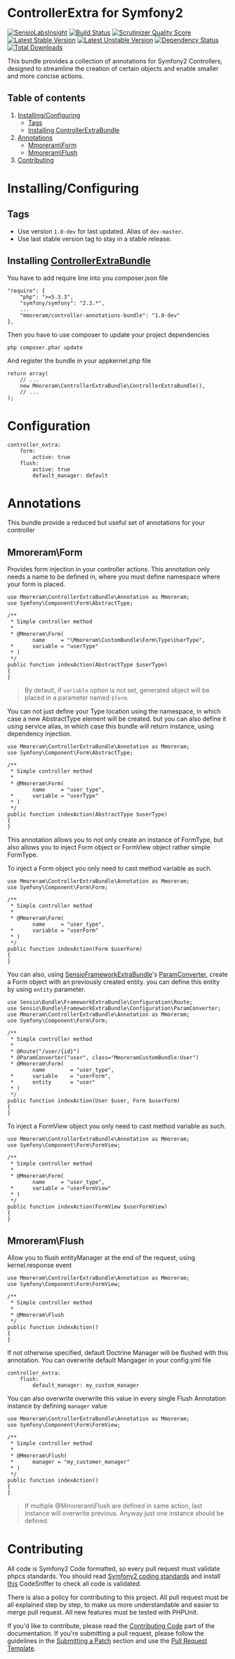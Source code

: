 ControllerExtra for Symfony2
=====

[![SensioLabsInsight](https://insight.sensiolabs.com/projects/66e58cb8-cc5c-4899-8082-80cf23ef15af/mini.png)](https://insight.sensiolabs.com/projects/66e58cb8-cc5c-4899-8082-80cf23ef15af)
[![Build Status](https://travis-ci.org/mmoreram/ControllerExtraBundle.png?branch=master)](https://travis-ci.org/mmoreram/ControllerExtraBundle)
[![Scrutinizer Quality Score](https://scrutinizer-ci.com/g/mmoreram/ControllerExtraBundle/badges/quality-score.png?s=e960930a8cd10d62ec092248d14af620aa96ea9a)](https://scrutinizer-ci.com/g/mmoreram/ControllerExtraBundle/)
[![Latest Stable Version](https://poser.pugx.org/mmoreram/controller-extra-bundle/v/stable.png)](https://packagist.org/packages/mmoreram/controller-extra-bundle)
[![Latest Unstable Version](https://poser.pugx.org/mmoreram/controller-extra-bundle/v/unstable.png)](https://packagist.org/packages/mmoreram/controller-extra-bundle)
[![Dependency Status](https://www.versioneye.com/user/projects/52b09eefec137588e200007e/badge.png)](https://www.versioneye.com/user/projects/52b09eefec137588e200007e)
[![Total Downloads](https://poser.pugx.org/mmoreram/controller-extra-bundle/downloads.png)](https://packagist.org/packages/mmoreram/controller-extra-bundle)

This bundle provides a collection of annotations for Symfony2 Controllers, designed to streamline the creation of certain objects and enable smaller and more concise actions.

Table of contents
-----
1. [Installing/Configuring](#installingconfiguring)
    * [Tags](#tags)
    * [Installing ControllerExtraBundle](#installing-controllerextrabundle)
2. [Annotations](#annotations)
    * [Mmoreram\Form](#mmoreram-form)
    * [Mmoreram\Flush](#mmoreram-flush)
3. [Contributing](#contribute)

# Installing/Configuring

## Tags

* Use version `1.0-dev` for last updated. Alias of `dev-master`.
* Use last stable version tag to stay in a stable release.

## Installing [ControllerExtraBundle](https://github.com/mmoreram/controller-extra-bundle)

You have to add require line into you composer.json file

    "require": {
        "php": ">=5.3.3",
        "symfony/symfony": "2.3.*",
        ...
        "mmoreram/controller-annotations-bundle": "1.0-dev"
    },

Then you have to use composer to update your project dependencies

    php composer.phar update

And register the bundle in your appkernel.php file

    return array(
        // ...
        new Mmoreram\ControllerExtraBundle\ControllerExtraBundle(),
        // ...
    );

# Configuration

    controller_extra:
        form:
            active: true
        flush:
            active: true
            default_manager: default

# Annotations

This bundle provide a reduced but useful set of annotations for your controller

## Mmoreram\Form

Provides form injection in your controller actions. This annotation only needs a name to be defined in, where you must define namespace where your form is placed.

    use Mmoreram\ControllerExtraBundle\Annotation as Mmoreram;
    use Symfony\Component\Form\AbstractType;

    /**
     * Simple controller method
     *
     * @Mmoreram\Form(
            name     = "\Mmoreram\CustomBundle\Form\Type\UserType",
     *      variable = "userType"
     * )
     */
    public function indexAction(AbstractType $userType)
    {
    }

> By default, if `variable` option is not set, generated object will be placed in a parameter named `$form`.

You can not just define your Type location using the namespace, in which case a new AbstractType element will be created. but you can also define it using service alias, in which case this bundle will return instance, using dependency injection.

    use Mmoreram\ControllerExtraBundle\Annotation as Mmoreram;
    use Symfony\Component\Form\AbstractType;

    /**
     * Simple controller method
     *
     * @Mmoreram\Form(
            name     = "user_type",
     *      variable = "userType"
     * )
     */
    public function indexAction(AbstractType $userType)
    {
    }

This annotation allows you to not only create an instance of FormType, but also allows you to inject Form object or FormView object rather simple FormType.

To inject a Form object you only need to cast method variable as such.

    use Mmoreram\ControllerExtraBundle\Annotation as Mmoreram;
    use Symfony\Component\Form\Form;

    /**
     * Simple controller method
     *
     * @Mmoreram\Form(
            name     = "user_type",
     *      variable = "userForm"
     * )
     */
    public function indexAction(Form $userForm)
    {
    }

You can also, using [SensioFrameworkExtraBundle][1]'s [ParamConverter][2], create a Form object with an previously created entity. you can define this entity by using `entity` parameter.

    use Sensio\Bundle\FrameworkExtraBundle\Configuration\Route;
    use Sensio\Bundle\FrameworkExtraBundle\Configuration\ParamConverter;
    use Mmoreram\ControllerExtraBundle\Annotation as Mmoreram;
    use Symfony\Component\Form\Form;

    /**
     * Simple controller method
     *
     * @Route("/user/{id}")
     * @ParamConverter("user", class="MmoreramCustomBundle:User")
     * @Mmoreram\Form(
            name        = "user_type",
     *      variable    = "userForm",
     *      entity      = "user"
     * )
     */
    public function indexAction(User $user, Form $userForm)
    {
    }

To inject a FormView object you only need to cast method variable as such.

    use Mmoreram\ControllerExtraBundle\Annotation as Mmoreram;
    use Symfony\Component\Form\FormView;

    /**
     * Simple controller method
     *
     * @Mmoreram\Form(
            name     = "user_type",
     *      variable = "userFormView"
     * )
     */
    public function indexAction(FormView $userFormView)
    {
    }

## Mmoreram\Flush

Allow you to flush entityManager at the end of the request, using kernel.response event

    use Mmoreram\ControllerExtraBundle\Annotation as Mmoreram;
    use Symfony\Component\Form\FormView;

    /**
     * Simple controller method
     *
     * @Mmoreram\Flush
     */
    public function indexAction()
    {
    }

If not otherwise specified, default Doctrine Manager will be flushed with this annotation.
You can overwrite default Mangager in your config.yml file

    controller_extra:
        flush:
            default_manager: my_custom_manager

You can also overwrite overwrite this value in every single Flush Annotation instance by defining `manager` value

    use Mmoreram\ControllerExtraBundle\Annotation as Mmoreram;
    use Symfony\Component\Form\FormView;

    /**
     * Simple controller method
     *
     * @Mmoreram\Flush(
     *      manager = "my_customer_manager"
     * )
     */
    public function indexAction()
    {
    }

> If multiple @Mmoreram\Flush are defined in same action, last instance will overwrite previous. Anyway just one instance should be defined.

# Contributing

All code is Symfony2 Code formatted, so every pull request must validate phpcs standards.
You should read [Symfony2 coding standards](http://symfony.com/doc/current/contributing/code/standards.html) and install [this](https://github.com/opensky/Symfony2-coding-standard) CodeSniffer to check all code is validated.

There is also a policy for contributing to this project. All pull request must be all explained step by step, to make us more understandable and easier to merge pull request. All new features must be tested with PHPUnit.

If you'd like to contribute, please read the [Contributing Code][3] part of the documentation. If you're submitting a pull request, please follow the guidelines in the [Submitting a Patch][4] section and use the [Pull Request Template][5].

[1]: https://github.com/sensiolabs/SensioFrameworkExtraBundle
[2]: http://symfony.com/doc/current/bundles/SensioFrameworkExtraBundle/annotations/converters.html
[3]: http://symfony.com/doc/current/contributing/code/index.html
[4]: http://symfony.com/doc/current/contributing/code/patches.html#check-list
[5]: http://symfony.com/doc/current/contributing/code/patches.html#make-a-pull-request